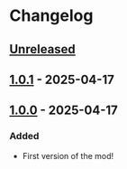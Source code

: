 # Changelog

## [Unreleased]

## [1.0.1] - 2025-04-17

## [1.0.0] - 2025-04-17

### Added

- First version of the mod!

[unreleased]: https://github.com/BlueKingBar/Meligrowe/compare/1.0.1...HEAD
[1.0.1]: https://github.com/BlueKingBar/Meligrowe/compare/1.0.0...1.0.1
[1.0.0]: https://github.com/BlueKingBar/Meligrowe/compare/e9df8722fd55dad3e20a43e909ec63fb0958657b...1.0.0
